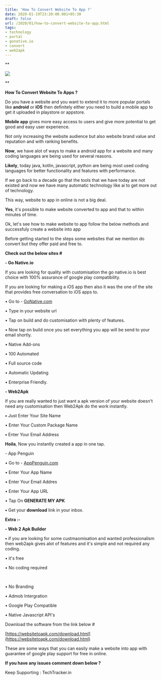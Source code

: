 ```yaml
---
title: 'How To Convert Website To App ?'
date: 2020-01-19T23:20:00.001+05:30
draft: false
url: /2020/01/how-to-convert-website-to-app.html
tags: 
- technology
- portal
- gonative.io
- convert
- web2apk
---
```


**  

  

[![](https://lh3.googleusercontent.com/-l8cIrvo6ci8/Xi6HnIYRMYI/AAAAAAAAA9I/SUn4JCiLB_kM2ubhbStP18fJ184MG9D6ACLcBGAsYHQ/s1600/IMG_20200126_155253_235.jpg)](https://lh3.googleusercontent.com/-l8cIrvo6ci8/Xi6HnIYRMYI/AAAAAAAAA9I/SUn4JCiLB_kM2ubhbStP18fJ184MG9D6ACLcBGAsYHQ/s1600/IMG_20200126_155253_235.jpg)

  


**

**How To Convert Website To Apps ?**

Do you have a website and you want to extend it to more popular portals like **android** or **iOS** then definitely either you need to build a mobile app to get it uploaded in playstore or appstore.

  

**Mobile app** gives more easy access to users and give more potential to get good and easy user experience.

  

Not only increasing the website audience but also website brand value and reputation and with ranking benefits.

  

**Now**, we have alot of ways to make a android app for a website and many coding languages are being used for several reasons.

  

**Likely**, today java, kotlin, javascript, python are being most used coding languages for better functionality and features with performance.

  

If we go back to a decade go that the tools that we have today are not existed and now we have many automatic technology like ai to get more out of technology.

  

This way, website to app in online is not a big deal.

  

**Yes**, it's possible to make website converted to app and that to within minutes of time.

  

Ok, let's see how to make website to app follow the below methods and successfuly create a website into app 

  

Before getting started to the steps some websites that we mention do convert but they offer paid and free to. 

  

**Check out the below sites #**

**\- Go Native.io**

If you are looking for quality with customisation the go native.io is best choice with 100% assurance of google play compatibility.

  

If you are looking for making a iOS app then also it was the one of the site that provides free conversation to iOS apps to.

  

• Go to - [GoNative.com](GoNative.com)

  

• Type in your website url

  

• Tap on build and do customisation with plenty of features.

  

• Now tap on build once you set everything you app will be send to your email shortly.

  

• Native Add-ons

  

• 100 Automated 

  

• Full source code 

  

• Automatic Updating 

  

• Enterprise Friendly.

  

**\- Web2Apk**

If you are really wanted to just want a apk version of your website doesn't need any customisation then Web2Apk do the work instantly.

  

**•** Just Enter Your Site Name 

  

• Enter Your Custom Package Name

  

**•** Enter Your Email Address

  

**Hoila**, Now you instantly created a app in one tap.

  

\- App Penguin

  

• Go to - [AppPenguin.com](AppPenguin.com)

  

• Enter Your App Name

  

• Enter Your Email Addres

  

• Enter Your App URL

  

• Tap On **GENERATE MY APK**

**•** Get your **download** link in your inbox.

  

**Extra :-**

  

**\- Web 2 Apk Builder**

**•** if you are looking for some custmaomisation and wanted professionalism then web2apk gives alot of features and it's simple and not required any coding.

  

• it's free 

  

• No coding required

   

• No Branding 

  

• Admob Intergration

  

• Google Play Compatible 

  

• Native Javascript API's

  

Download the software from the link below #

  

[https://websitetoapk.com/download.html](https://websitetoapk.com/download.html)  

  

These are some ways that you can easily make a website into app with guarantee of google play support for free in online.

  

**If you have any issues comment down below ?**

  

Keep Supporting : TechTracker.in